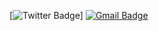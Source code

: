 [![Twitter Badge](https://img.shields.io/badge/-@meujohnsz-6633cc?style=flat-square&labelColor=6633cc&logo=twitter&logoColor=white&link=https://twitter.com/meujohnsz)]
[![Gmail Badge](https://img.shields.io/badge/-Johnsz-6633cc?style=flat-square&logo=Gmail&logoColor=white&link=mailto:contato.joaovictor99@gmail.com)](mailto:contato.joaovictor99@gmail.com)
